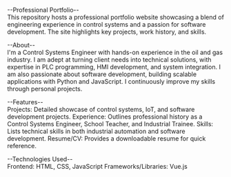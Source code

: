 --Professional Portfolio--<br>
  This repository hosts a professional portfolio website showcasing a blend of engineering experience in control systems and a passion for software development. The site highlights key projects, work history, and skills.

--About--<br>
  I'm a Control Systems Engineer with hands-on experience in the oil and gas industry. I am adept at turning client needs into technical solutions, with expertise in PLC programming, HMI development, and system integration. I am also passionate about software development, building scalable applications with Python and JavaScript. I continuously improve my skills through personal projects.

--Features--<br>
  Projects: Detailed showcase of control systems, IoT, and software development projects.
  Experience: Outlines professional history as a Control Systems Engineer, School Teacher, and Industrial Trainee.
  Skills: Lists technical skills in both industrial automation and software development.
  Resume/CV: Provides a downloadable resume for quick reference.

--Technologies Used--<br>
  Frontend: HTML, CSS, JavaScript
  Frameworks/Libraries: Vue.js
